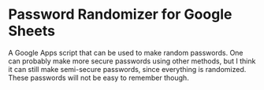 # Password Randomizer for Google Sheets

A Google Apps script that can be used to make random passwords.
One can probably make more secure passwords using other methods, but I think it can still make 
semi-secure passwords, since everything is randomized.
These passwords will not be easy to remember though. 
